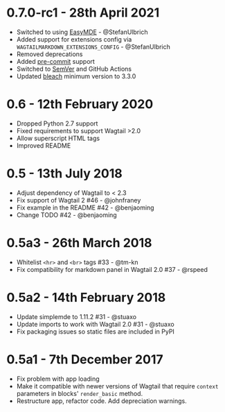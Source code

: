 # 0.7.0-rc1 - 28th April 2021

- Switched to using [EasyMDE](https://github.com/Ionaru/easy-markdown-editor) - @StefanUlbrich
- Added support for extensions config via `WAGTAILMARKDOWN_EXTENSIONS_CONFIG` - @StefanUlbrich
- Removed deprecations
- Added [pre-commit](https://pre-commit.com/) support
- Switched to [SemVer](https://semver.org/) and GitHub Actions
- Updated [bleach](https://github.com/mozilla/bleach) minimum version to 3.3.0

# 0.6 - 12th February 2020

- Dropped Python 2.7 support
- Fixed requirements to support Wagtail >2.0
- Allow superscript HTML tags
- Improved README

# 0.5 - 13th July 2018

- Adjust dependency of Wagtail to < 2.3
- Fix support of Wagtail 2 #46 - @johnfraney
- Fix example in the README #42 - @benjaoming
- Change TODO #42 - @benjaoming

# 0.5a3 - 26th March 2018

- Whitelist `<hr>` and `<br>` tags #33 - @tm-kn
- Fix compatibility for markdown panel in Wagtail 2.0 #37 - @rspeed

# 0.5a2 - 14th February 2018

- Update simplemde to 1.11.2 #31 - @stuaxo
- Update imports to work with Wagtail 2.0 #31 - @stuaxo
- Fix packaging issues so static files are included in PyPI

# 0.5a1 - 7th December 2017

- Fix problem with app loading
- Make it compatible with newer versions of Wagtail that require `context` parameters in blocks' `render_basic` method.
- Restructure app, refactor code. Add depreciation warnings.
